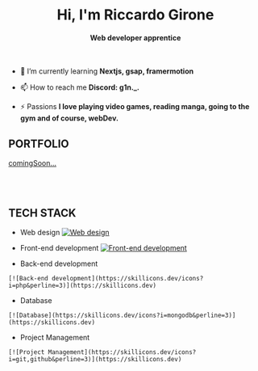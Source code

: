 <h1 align="center">Hi, I'm Riccardo Girone</h1>
<h4 align="center">Web developer apprentice</h4>

</br>

-   🌱 I’m currently learning **Nextjs, gsap, framermotion**

-   📫 How to reach me **Discord: g1n._.**

-   ⚡ Passions **I love playing video games, reading manga, going to the gym and of course, webDev.**


<h2>PORTFOLIO</h2>

[comingSoon...](https://github.com/riccardo-girone)

</br>
</br>

<h2>TECH STACK</h2>

 -   Web design
    [![Web design](https://skillicons.dev/icons?i=figma,xd&perline=3)](https://skillicons.dev)
    
 -   Front-end development
    [![Front-end development](https://skillicons.dev/icons?i=html,css,tailwind,sass,js,react,nextjs&perline=3)](https://skillicons.dev)

 -   Back-end development

    [![Back-end development](https://skillicons.dev/icons?i=php&perline=3)](https://skillicons.dev)

 -   Database

    [![Database](https://skillicons.dev/icons?i=mongodb&perline=3)](https://skillicons.dev)

 -   Project Management

    [![Project Management](https://skillicons.dev/icons?i=git,github&perline=3)](https://skillicons.dev)
